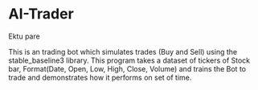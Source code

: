 # AI-Trader
Ektu pare

This is an trading bot which simulates trades (Buy and Sell) using the stable_baseline3 library.
This program takes a dataset of tickers of Stock bar, Format(Date, Open, Low, High, Close, Volume) and trains the Bot to trade and demonstrates how it performs on set of time.
